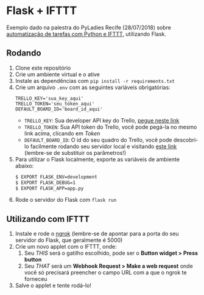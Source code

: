 # Flask + IFTTT
Exemplo dado na palestra do PyLadies Recife (28/07/2018) sobre [automatização de tarefas com Python e IFTTT](http://bit.ly/auto-py), utilizando Flask.

## Rodando
1. Clone este repositório
1. Crie um ambiente virtual e o ative
1. Instale as dependências com `pip install -r requirements.txt`
1. Crie um arquivo `.env` com as seguintes variáveis obrigatórias:
    ```
    TRELLO_KEY='sua_key_aqui'
    TRELLO_TOKEN='seu_token_aqui'
    DEFAULT_BOARD_ID='board_id_aqui'
    ```
    - `TRELLO_KEY`: Sua developer API key do Trello, [pegue neste link](https://trello.com/app-key)
    - `TRELLO_TOKEN`: Sua API token do Trello, você pode pegá-la no mesmo link acima, clicando em *Token*
    - `DEFAULT_BOARD_ID`: O id do seu quadro do Trello, você pode descobri-lo facilmente rodando seu servidor local e visitando [este link](http://localhost:5000/board-id/seu_username/titulo_da_board) (lembre-se de substituir os parâmetros!)
1. Para utilizar o Flask localmente, exporte as variáveis de ambiente abaixo:
    ```bash
    $ EXPORT FLASK_ENV=development
    $ EXPORT FLASK_DEBUG=1
    $ EXPORT FLASK_APP=app.py
    ```
1. Rode o servidor do Flask com `flask run`

## Utilizando com IFTTT
1. Instale e rode o [ngrok](https://ngrok.com) (lembre-se de apontar para a porta do seu servidor do Flask, que geralmente é 5000)
1. Crie um novo applet com o IFTTT, onde:
    1. Seu *THIS* será o gatilho escolhido, pode ser o **Button widget > Press button**
    1. Seu *THAT* será um **Webhook Request > Make a web request** onde você só precisará preencher o campo URL com a que o ngrok te forneceu
1. Salve o applet e tente rodá-lo!
